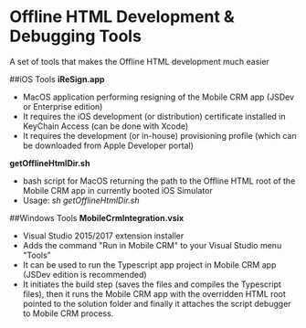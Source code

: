 # Offline HTML Development & Debugging Tools
A set of tools that makes the Offline HTML development much easier

##iOS Tools
**iReSign.app**
* MacOS application performing resigning of the Mobile CRM app (JSDev or Enterprise edition)
* It requires the iOS development (or distribution) certificate installed in KeyChain Access (can be done with Xcode)
* It requires the development (or in-house) provisioning profile (which can be downloaded from Apple Developer portal)

**getOfflineHtmlDir.sh**
* bash script for MacOS returning the path to the Offline HTML root of the Mobile CRM app in currently booted iOS Simulator
* Usage: *sh getOfflineHtmlDir.sh*

##Windows Tools
**MobileCrmIntegration.vsix**
* Visual Studio 2015/2017 extension installer
* Adds the command "Run in Mobile CRM" to your Visual Studio menu "Tools"
* It can be used to run the Typescript app project in Mobile CRM app (JSDev edition is recommended)
* It initiates the build step (saves the files and compiles the Typescript files), then it runs the Mobile CRM app with the overridden HTML root pointed to the solution folder and finally it attaches the script debugger to Mobile CRM process. 